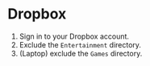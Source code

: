 # Dropbox

1. Sign in to your Dropbox account.
2. Exclude the `Entertainment` directory.
3. (Laptop) exclude the `Games` directory.
